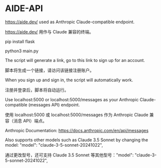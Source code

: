 # AIDE-API
https://aide.dev/ used as Anthropic Claude-compatible endpoint. 

https://aide.dev/ 用作与 Claude 兼容的终端。

pip install flask

python3 main.py

The script will generate a link, go to this link to sign up for an account.

脚本将生成一个链接，请访问该链接注册账户。

When you sign up and sign in, the script will automatically work.

注册并登录后，脚本将自动运行。

Use localhost:5000 or localhost:5000/messages as your Anthropic Claude-compatible (messages API) endpoint.

使用 localhost:5000 或 localhost:5000/messages 作为 Anthropic Claude 兼容（消息 API）端点。

Anthropic Documentation: https://docs.anthropic.com/en/api/messages

Also supports other models such as Claude 3.5 Sonnet by changing the model: "model": "claude-3-5-sonnet-20241022",

通过更改型号，还可支持 Claude 3.5 Sonnet 等其他型号："model": "claude-3-5-sonnet-20241022",

